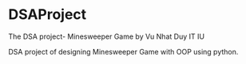 # DSAProject
The DSA project- Minesweeper Game by Vu Nhat Duy IT IU

DSA project of designing Minesweeper Game with OOP using python.
